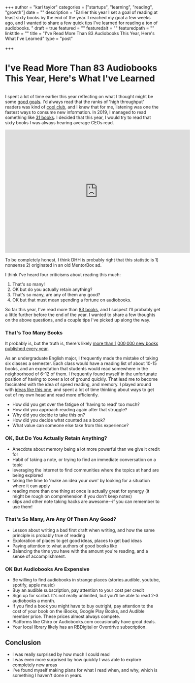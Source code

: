 +++
author = "karl taylor"
categories = ["startups", "learning", "reading", "growth"]
date = ""
description = "Earlier this year I set a goal of reading at least sixty books by the end of the year. I reached my goal a few weeks ago, and I wanted to share a few quick tips I've learned for reading a ton of audiobooks. "
draft = true
featured = ""
featuredalt = ""
featuredpath = ""
linktitle = ""
title = "I've Read More Than 83 Audiobooks This Year, Here's What I've Learned"
type = "post"

+++
# I've Read More Than 83 Audiobooks This Year, Here's What I've Learned

<img>

I spent a lot of time earlier this year reflecting on what I thought might be some [good goals](https://blog.karljtaylor.com/blog/personal-okrs-2019/). I'd always read that the ranks of 'high throughput' readers was kind of [cool club](https://www.blinkist.com/magazine/posts/most-ceos-read-60-books-per-year "Blinkist Survey Of High Throughput Readers"), and I knew that for me, listening was one the fastest ways to consume new information. In 2019, I managed to read something like [31 books](https://www.goodreads.com/user/year_in_books/2019/38299672). I decided that this year, I would try to read that sixty books I was always hearing average CEOs read.

<iframe src="https://d.pr/embed/i/v7W3TO?branding=" width="600" height="400" allow="fullscreen" no-referrer="true" frameborder="0"></iframe>

To be completely honest, I think DHH is probably right that this statistic is 1) nonsense 2) originated in an old MentorBox ad.

I think I've heard four criticisms about reading this much:

1. That's so many!
2. OK but do you actually retain anything?
3. That's so many, are any of them any good?
4. OK but that must mean spending a fortune on audiobooks. 

So far this year, I've read more than [83 books](https://www.goodreads.com/user/year_in_books/2020/38299672), and I suspect I'll probably get a little further before the end of the year. I wanted to share a few thoughts on the above questions, and a couple tips I've picked up along the way. 

### That's Too Many Books 

It probably is, but the truth is, there's likely [more than 1,000,000 new books published every year](https://www.theifod.com/how-many-new-books-are-published-each-year-and-other-related-books-facts/). 

As an undergraduate English major, I frequently made the mistake of taking six classes a semester. Each class would have a reading list of about 10-15 books, and an expectation that students would read somewhere in the neighborhood of 6-12 of them. I frequently found myself in the unfortunate position of having to cover a lot of ground quickly. That lead me to become fascinated with the idea of speed reading, and memory. I played around with [ideas like this one](https://www.lifehack.org/640273/the-only-way-to-remember-everything-you-have-read), and spent a lot of time thinking about ways to get out of my own head and read more efficiently. 

* How did you get over the fatigue of 'having to read' too much? 
* How did you approach reading again after that struggle? 
* Why did you decide to take this on? 
* How did you decide what counted as a book? 
* What value can someone else take from this experience? 

### OK, But Do You Actually Retain Anything? 

* Anecdote about memory being a lot more powerful than we give it credit for 
* Habit of taking a note, or trying to find an immediate conversation on a topic
* leveraging the internet to find communities where the topics at hand are being explored
* taking the time to 'make an idea your own' by looking for a situation where it can apply 
* reading more than one thing at once is actually great for synergy (it might be rough on comprehension if you don't keep notes) 
* clips and other note taking hacks are awesome--if you can remember to use them! 

### That's So Many, Are Any Of Them Any Good? 

* Lesson about writing a bad first draft when writing, and how the same principle is probably true of reading 
* Exploration of places to get good ideas, places to get bad ideas 
* Paying attention to what authors of good books like
* Balancing the time you have with the amount you're reading, and a sense of accomplishment. 

### OK But Audiobooks Are Expensive 

* Be willing to find audiobooks in strange places (stories.audible, youtube, spotify, apple music) 
* Buy an audible subscription, pay attention to your cost per credit
* Sign up for scribd. It's not really unlimited, but you'll be able to read 2-3 audiobooks a month. 
* If you find a book you might have to buy outright, pay attention to the cost of your book on the iBooks, Google Play Books, and Audible member price. These prices almost always compete. 
* Platforms like Chirp or Audiobooks.com occasionally have great deals. 
* Your local library likely has an RBDigital or Overdrive subscription. 

## Conclusion 

* I was really surprised by how much I could read
* I was even more surprised by how quickly I was able to explore completely new areas
* I've found myself making plans for what I read when, and why, which is something I haven't done in years. 